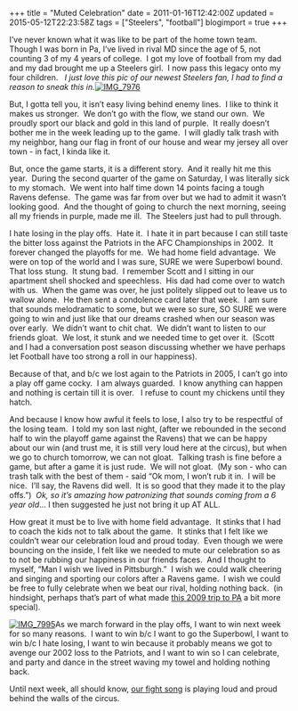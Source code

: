 +++
title = "Muted Celebration"
date = 2011-01-16T12:42:00Z
updated = 2015-05-12T22:23:58Z
tags = ["Steelers", "football"]
blogimport = true 
+++

I’ve never known what it was like to be part of the home town team.&#160; Though I was born in Pa, I’ve lived in rival MD since the age of 5, not counting 3 of my 4 years of college.&#160; I got my love of football from my dad and my dad brought me up a Steelers girl.&#160; I now pass this legacy onto my four children.&#160;&#160; _I just love this pic of our newest Steelers fan, I had to find a reason to sneak this in._[![IMG_7976](https://latc.s3.amazonaws.com/wp-content/uploads/2011/01/IMG_7976.jpg "IMG_7976")](https://latc.s3.amazonaws.com/wp-content/uploads/2011/01/IMG_7976.jpg)

But, I gotta tell you, it isn’t easy living behind enemy lines.&#160; I like to think it makes us stronger.&#160; We don’t go with the flow, we stand our own.&#160; We proudly sport our black and gold in this land of purple.&#160; It really doesn’t bother me in the week leading up to the game.&#160; I will gladly talk trash with my neighbor, hang our flag in front of our house and wear my jersey all over town - in fact, I kinda like it.

But, once the game starts, it is a different story.&#160; And it really hit me this year.&#160; During the second quarter of the game on Saturday, I was literally sick to my stomach.&#160; We went into half time down 14 points facing a tough Ravens defense.&#160; The game was far from over but we had to admit it wasn’t looking good.&#160; And the thought of going to church the next morning, seeing all my friends in purple, made me ill.&#160; The Steelers just had to pull through.

I hate losing in the play offs.&#160; Hate it.&#160; I hate it in part because I can still taste the bitter loss against the Patriots in the AFC Championships in 2002.&#160; It forever changed the playoffs for me.&#160; We had home field advantage.&#160; We were on top of the world and I was sure, SURE we were Superbowl bound.&#160; That loss stung.&#160; It stung bad.&#160; I remember Scott and I sitting in our apartment shell shocked and speechless.&#160; His dad had come over to watch with us.&#160; When the game was over, he just politely slipped out to leave us to wallow alone.&#160; He then sent a condolence card later that week.&#160; I am sure that sounds melodramatic to some, but we were so sure, SO SURE we were going to win and just like that our dreams crashed when our season was over early.&#160; We didn’t want to chit chat.&#160; We didn’t want to listen to our friends gloat.&#160; We lost, it stunk and we needed time to get over it.&#160; (Scott and I had a conversation post season discussing whether we have perhaps let Football have too strong a roll in our happiness).

Because of that, and b/c we lost again to the Patriots in 2005, I can’t go into a play off game cocky.&#160; I am always guarded.&#160; I know anything can happen and nothing is certain till it is over.&#160;&#160; I refuse to count my chickens until they hatch.&#160; 

And because I know how awful it feels to lose, I also try to be respectful of the losing team.&#160; I told my son last night, (after we rebounded in the second half to win the playoff game against the Ravens) that we can be happy about our win (and trust me, it is still very loud here at the circus), but when we go to church tomorrow, we can not gloat.&#160; Talking trash is fine before a game, but after a game it is just rude.&#160; We will not gloat.&#160; (My son - who can trash talk with the best of them - said “Ok mom, I won’t rub it in.&#160; I will be nice.&#160; I’ll say, the Ravens did well.&#160; It is so good that they made it to the play offs.”)&#160; _Ok, so it’s amazing how patronizing that sounds coming from a 6 year old_… I then suggested he just not bring it up AT ALL.&#160; 

How great it must be to live with home field advantage.&#160; It stinks that I had to coach the kids not to talk about the game.&#160; It stinks that I felt like we couldn’t wear our celebration loud and proud today.&#160; Even though we were bouncing on the inside, I felt like we needed to mute our celebration so as to not be rubbing our happiness in our friends faces.&#160; And I thought to myself, “Man I wish we lived in Pittsburgh.”&#160; I wish we could walk cheering and singing and sporting our colors after a Ravens game.&#160; I wish we could be free to fully celebrate when we beat our rival, holding nothing back.&#160; (in hindsight, perhaps that’s part of what made [this 2009 trip to PA](http://lifeatthecircus.com/2009/01/19/ive-had-the-time-of-my-life/) a bit more special).

[![IMG_7995](https://latc.s3.amazonaws.com/wp-content/uploads/2011/01/IMG_7995.jpg "IMG_7995")](https://latc.s3.amazonaws.com/wp-content/uploads/2011/01/IMG_7995.jpg)As we march forward in the play offs, I want to win next week for so many reasons.&#160; I want to win b/c I want to go the Superbowl, I want to win b/c I hate losing, I want to win because it probably means we got to avenge our 2002 loss to the Patriots, and I want to win so I can celebrate, and party and dance in the street waving my towel and holding nothing back.

Until next week, all should know, [our fight song](http://www.youtube.com/watch?v=2eVPxvaIzec) is playing loud and proud behind the walls of the circus.
